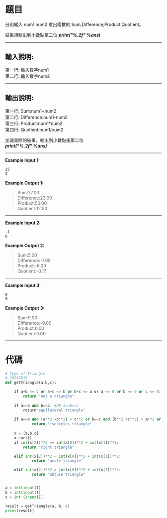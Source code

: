 # 題目
分別輸入 num1 num2 求出兩數的 Sum,Difference,Product,Quotient。

結果須輸出到小數點第二位
***print("%.2f" %ans)***

---------------------------------------------------
## 輸入說明:  
第一行: 輸入數字num1  
第二行: 輸入數字num2  

---------------------------------------------------
## 輸出說明:  
第一行: Sum:num1+num2  
第二行: Difference:num1-num2  
第三行: Product:num1*num2  
第四行: Quotient:num1/num2  

加減乘除的結果，輸出到小數點後第二位  
***print("%.2f" %ans)***

---------------------------------------------------
**Example Input 1:**  
```
25  
2
```

**Example Output 1:**  
>Sum:27.00  
Difference:23.00  
Product:50.00  
Quotient:12.50  

--------------------------------
**Example Input 2:**  
```
-1  
6
```
 
**Example Output 2:**
>Sum:5.00  
Difference:-7.00  
Product:-6.00  
Quotient:-0.17  

--------------------------------
**Example Input 3:**  
```
0  
9
```  
**Example Output 3:**  
>Sum:9.00  
Difference:-9.00  
Product:0.00  
Quotient:0.00  


---
# 代碼
```python
# Type of Triangle
# 20230919
def getTriangle(a,b,c):

    if a+b <= c or a+c <= b or b+c <= a or a <= 0 or b <= 0 or c <= 0:
        return "not a triangle"
    
    if a==b and b==c: #OR a==b==c
        return"equilateral triangle"
    
    if a==b and (a**2 +b**2) > c**2 or b==c and (b**2 +c**2) > a**2 or a==c  and (a**2 +c**2) > b**2:
            return "isosceles triangle"
            
    x = [a,b,c]
    x.sort()
    if int(x[2])**2 == int(x[0])**2 + int(x[1])**2:
        return "right triangle"

    elif int(x[2])**2 < int(x[0])**2 + int(x[1])**2:
            return "acute triangle"

    elif int(x[2])**2 > int(x[0])**2 + int(x[1])**2:
            return "obtuse triangle"


a = int(input())
b = int(input())
c = int (input())

result = getTriangle(a, b, c)
print(result)
```
